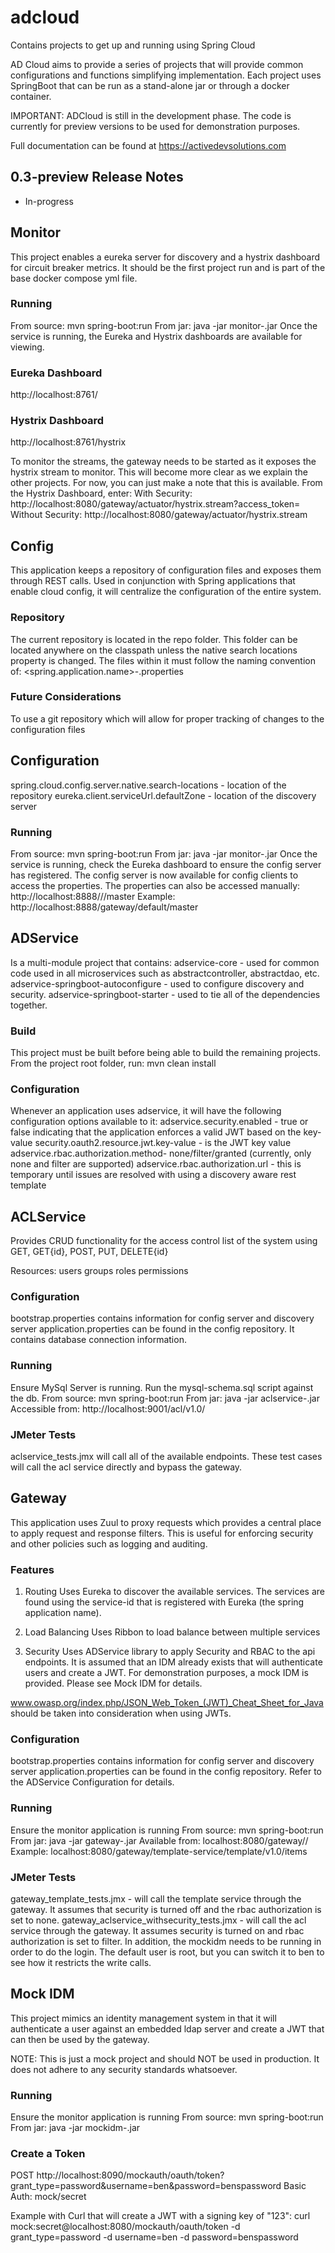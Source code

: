 # adcloud
Contains projects to get up and running using Spring Cloud

AD Cloud aims to provide a series of projects that will provide common configurations and functions simplifying implementation. Each project uses SpringBoot that can be run as a stand-alone jar or through a docker container.

IMPORTANT: ADCloud is still in the development phase. The code is currently for preview versions to be used for demonstration purposes.

Full documentation can be found at https://activedevsolutions.com

## 0.3-preview Release Notes
* In-progress

## Monitor
This project enables a eureka server for discovery and a hystrix dashboard for circuit breaker metrics. It should be the first project run and is part of the base docker compose yml file.

### Running
From source: mvn spring-boot:run
From jar: java -jar monitor-<version>.jar
Once the service is running, the Eureka and Hystrix dashboards are available for viewing.

### Eureka Dashboard
http://localhost:8761/

### Hystrix Dashboard
http://localhost:8761/hystrix

To monitor the streams, the gateway needs to be started as it exposes the hystrix stream to monitor. This will become more clear as we explain the other projects. For now, you can just make a note that this is available. From the Hystrix Dashboard, enter:
With Security: http://localhost:8080/gateway/actuator/hystrix.stream?access_token=<token-from-mockidm>
Without Security: http://localhost:8080/gateway/actuator/hystrix.stream

## Config
This application keeps a repository of configuration files and exposes them through REST calls. Used in conjunction with Spring applications that enable cloud config, it will centralize the configuration of the entire system.

### Repository
The current repository is located in the repo folder. This folder can be located anywhere on the classpath unless the native search locations property is changed. The files within it must follow the naming convention of:
<spring.application.name>-<profile>.properties

### Future Considerations
To use a git repository which will allow for proper tracking of changes to the configuration files

## Configuration
spring.cloud.config.server.native.search-locations - location of the repository
eureka.client.serviceUrl.defaultZone - location of the discovery server

### Running
From source: mvn spring-boot:run
From jar: java -jar monitor-<version>.jar
Once the service is running, check the Eureka dashboard to ensure the config server has registered. The config server is now available for config clients to access the properties. The properties can also be accessed manually:
http://localhost:8888/<app-name>/<profile>/master
Example:
http://localhost:8888/gateway/default/master

## ADService
Is a multi-module project that contains:
adservice-core - used for common code used in all microservices such as abstractcontroller, abstractdao, etc.
adservice-springboot-autoconfigure - used to configure discovery and security.
adservice-springboot-starter - used to tie all of the dependencies together.

### Build
This project must be built before being able to build the remaining projects. From the project root folder, run:
mvn clean install

### Configuration
Whenever an application uses adservice, it will have the following configuration options available to it:
adservice.security.enabled - true or false indicating that the application enforces a valid JWT based on the key-value
security.oauth2.resource.jwt.key-value - is the JWT key value
adservice.rbac.authorization.method- none/filter/granted (currently, only none and filter are supported)
adservice.rbac.authorization.url - this is temporary until issues are resolved with using a discovery aware rest template

## ACLService
Provides CRUD functionality for the access control list of the system using GET, GET{id}, POST, PUT, DELETE{id}

Resources:
users
groups
roles
permissions

### Configuration
bootstrap.properties contains information for config server and discovery server
application.properties can be found in the config repository. It contains database connection information.

### Running
Ensure MySql Server is running.
Run the mysql-schema.sql script against the db.
From source: mvn spring-boot:run
From jar: java -jar aclservice-<version>.jar
Accessible from: http://localhost:9001/acl/v1.0/<resource>

### JMeter Tests
aclservice_tests.jmx will call all of the available endpoints. These test cases will call the acl service directly and bypass the gateway.

## Gateway
This application uses Zuul to proxy requests which provides a central place to apply request and response filters. This is useful for enforcing security and other policies such as logging and auditing.

### Features
1. Routing
Uses Eureka to discover the available services. The services are found using the service-id that is registered with Eureka (the spring application name).

2. Load Balancing
Uses Ribbon to load balance between multiple services

3. Security
Uses ADService library to apply Security and RBAC to the api endpoints. It is assumed that an IDM already exists that will authenticate users and create a JWT. For demonstration purposes, a mock IDM is provided. Please see Mock IDM for details.

www.owasp.org/index.php/JSON_Web_Token_(JWT)_Cheat_Sheet_for_Java should be taken into consideration when using JWTs.

### Configuration
bootstrap.properties contains information for config server and discovery server
application.properties can be found in the config repository. Refer to the ADService Configuration for details.

### Running
Ensure the monitor application is running
From source: mvn spring-boot:run
From jar: java -jar gateway-<version>.jar
Available from: localhost:8080/gateway/<service-id>/<uri>
Example: localhost:8080/gateway/template-service/template/v1.0/items

### JMeter Tests
gateway_template_tests.jmx - will call the template service through the gateway. It assumes that security is turned off and the rbac authorization is set to none.
gateway_aclservice_withsecurity_tests.jmx - will call the acl service through the gateway. It assumes security is turned on and rbac authorization is set to filter. In addition, the mockidm needs to be running in order to do the login. The default user is root, but you can switch it to ben to see how it restricts the write calls.

## Mock IDM
This project mimics an identity management system in that it will authenticate a user against an embedded ldap server and create a JWT that can then be used by the gateway.

NOTE: This is just a mock project and should NOT be used in production. It does not adhere to any security standards whatsoever.

### Running
Ensure the monitor application is running
From source: mvn spring-boot:run
From jar: java -jar mockidm-<version>.jar

### Create a Token
POST
http://localhost:8090/mockauth/oauth/token?grant_type=password&username=ben&password=benspassword Basic Auth: mock/secret

Example with Curl that will create a JWT with a signing key of "123":
curl mock:secret@localhost:8080/mockauth/oauth/token -d grant_type=password -d username=ben -d password=benspassword
